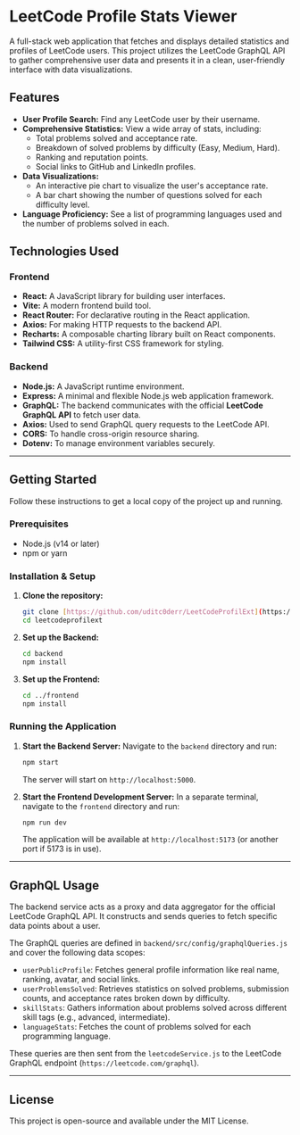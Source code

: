 # LeetCode Profile Stats Viewer

A full-stack web application that fetches and displays detailed statistics and profiles of LeetCode users. This project utilizes the LeetCode GraphQL API to gather comprehensive user data and presents it in a clean, user-friendly interface with data visualizations.

## Features

-   **User Profile Search:** Find any LeetCode user by their username.
-   **Comprehensive Statistics:** View a wide array of stats, including:
    -   Total problems solved and acceptance rate.
    -   Breakdown of solved problems by difficulty (Easy, Medium, Hard).
    -   Ranking and reputation points.
    -   Social links to GitHub and LinkedIn profiles.
-   **Data Visualizations:**
    -   An interactive pie chart to visualize the user's acceptance rate.
    -   A bar chart showing the number of questions solved for each difficulty level.
-   **Language Proficiency:** See a list of programming languages used and the number of problems solved in each.

## Technologies Used

### Frontend

-   **React:** A JavaScript library for building user interfaces.
-   **Vite:** A modern frontend build tool.
-   **React Router:** For declarative routing in the React application.
-   **Axios:** For making HTTP requests to the backend API.
-   **Recharts:** A composable charting library built on React components.
-   **Tailwind CSS:** A utility-first CSS framework for styling.

### Backend

-   **Node.js:** A JavaScript runtime environment.
-   **Express:** A minimal and flexible Node.js web application framework.
-   **GraphQL:** The backend communicates with the official **LeetCode GraphQL API** to fetch user data.
-   **Axios:** Used to send GraphQL query requests to the LeetCode API.
-   **CORS:** To handle cross-origin resource sharing.
-   **Dotenv:** To manage environment variables securely.

---

## Getting Started

Follow these instructions to get a local copy of the project up and running.

### Prerequisites

-   Node.js (v14 or later)
-   npm or yarn

### Installation & Setup

1.  **Clone the repository:**
    ```sh
    git clone [https://github.com/uditc0derr/LeetCodeProfilExt](https://github.com/uditc0derr/LeetCodeProfilExt)
    cd leetcodeprofilext
    ```

2.  **Set up the Backend:**
    ```sh
    cd backend
    npm install
    ```

3.  **Set up the Frontend:**
    ```sh
    cd ../frontend
    npm install
    ```

### Running the Application

1.  **Start the Backend Server:**
    Navigate to the `backend` directory and run:
    ```sh
    npm start
    ```
    The server will start on `http://localhost:5000`.

2.  **Start the Frontend Development Server:**
    In a separate terminal, navigate to the `frontend` directory and run:
    ```sh
    npm run dev
    ```
    The application will be available at `http://localhost:5173` (or another port if 5173 is in use).

---

## GraphQL Usage

The backend service acts as a proxy and data aggregator for the official LeetCode GraphQL API. It constructs and sends queries to fetch specific data points about a user.

The GraphQL queries are defined in `backend/src/config/graphqlQueries.js` and cover the following data scopes:
-   `userPublicProfile`: Fetches general profile information like real name, ranking, avatar, and social links.
-   `userProblemsSolved`: Retrieves statistics on solved problems, submission counts, and acceptance rates broken down by difficulty.
-   `skillStats`: Gathers information about problems solved across different skill tags (e.g., advanced, intermediate).
-   `languageStats`: Fetches the count of problems solved for each programming language.

These queries are then sent from the `leetcodeService.js` to the LeetCode GraphQL endpoint (`https://leetcode.com/graphql`).

---

## License

This project is open-source and available under the MIT License.
